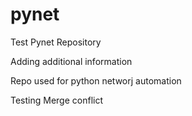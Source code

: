 # pynet
Test Pynet Repository

Adding additional information

Repo used for python networj automation

Testing Merge conflict
